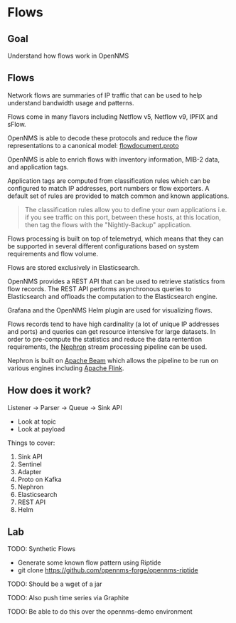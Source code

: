 #  Flows

## Goal

Understand how flows work in OpenNMS

## Flows

Network flows are summaries of IP traffic that can be used to help understand bandwidth usage and patterns.

Flows come in many flavors including Netflow v5, Netflow v9, IPFIX and sFlow.

OpenNMS is able to decode these protocols and reduce the flow representations to a canonical model: [flowdocument.proto](https://github.com/OpenNMS/opennms/blob/opennms-26.2.2-1/features/flows/kafka-persistence/src/main/proto/flowdocument.proto#L47)

OpenNMS is able to enrich flows with inventory information, MIB-2 data, and application tags.

Application tags are computed from classification rules which can be configured to match IP addresses, port numbers or flow exporters.
A default set of rules are provided to match common and known applications.

> The classification rules allow you to define your own applications i.e. if you see traffic on this port, between these hosts, at this location, then tag the flows with the "Nightly-Backup" application.

Flows processing is built on top of telemetryd, which means that they can be supported in several different configurations based on system requirements and flow volume.

Flows are stored exclusively in Elasticsearch.

OpenNMS provides a REST API that can be used to retrieve statistics from flow records.
The REST API performs asynchronous queries to Elasticsearch and offloads the computation to the Elasticsearch engine.

Grafana and the OpenNMS Helm plugin are used for visualizing flows.

Flows records tend to have high cardinality (a lot of unique IP addresses and ports) and queries can get resource intensive for large datasets.
In order to pre-compute the statistics and reduce the data rentention requirements, the [Nephron](https://github.com/OpenNMS/nephron) stream processing pipeline can be used.

Nephron is built on [Apache Beam](https://beam.apache.org/) which allows the pipeline to be run on various engines including [Apache Flink](https://flink.apache.org/).

## How does it work?

Listener -> Parser -> Queue -> Sink API
* Look at topic
* Look at payload

Things to cover:
1. Sink API
1. Sentinel
1. Adapter
1. Proto on Kafka
1. Nephron
1. Elasticsearch
1. REST API
1. Helm

## Lab

TODO: Synthetic Flows
* Generate some known flow pattern using Riptide
* git clone https://github.com/opennms-forge/opennms-riptide

TODO: Should be a wget of a jar

TODO: Also push time series via Graphite

TODO: Be able to do this over the opennms-demo environment
